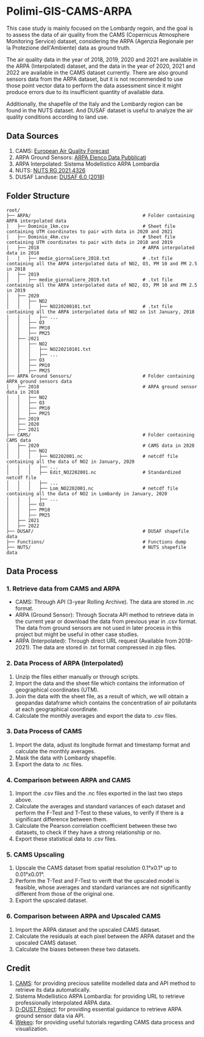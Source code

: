 # Polimi-GIS-CAMS-ARPA

This case study is mainly focused on the Lombardy regoin, and the goal is to assess the data of air quality from the CAMS (Copernicus Atmosphere Monitoring Service) dataset, considering the ARPA (Agenzia Regionale per la Protezione dell'Ambiente) data as ground truth. 

The air quality data in the year of 2018, 2019, 2020 and 2021 are available in the ARPA (Interpolated) dataset, and the data in the year of 2020, 2021 and 2022 are available in the CAMS dataset currently. There are also ground sensors data from the ARPA dataset, but it is not recommended to use those point vector data to perform the data assessment since it might produce errors due to its insufficient quantity of available data. 

Additionally, the shapefile of the Italy and the Lombardy region can be found in the NUTS dataset. And DUSAF dataset is useful to analyze the air quality conditions according to land use. 

## Data Sources

1. CAMS: [European Air Quality Forecast](https://ads.atmosphere.copernicus.eu/cdsapp#!/dataset/cams-europe-air-quality-forecasts?tab=overview)
2. ARPA Ground Sensors: [ARPA Elenco Data Pubblicati](https://www.dati.lombardia.it/widgets/8ask-gxyr)
3. ARPA Interpolated: Sistema Modellistico ARPA Lombardia
4. NUTS: [NUTS RG 2021 4326](https://gisco-services.ec.europa.eu/distribution/v2/nuts/nuts-2021-files.html)
5. DUSAF Landuse: [DUSAF 6.0 (2018)](https://www.geoportale.regione.lombardia.it/metadati?p_p_id=detailSheetMetadata_WAR_gptmetadataportlet&p_p_lifecycle=0&p_p_state=normal&p_p_mode=view&_detailSheetMetadata_WAR_gptmetadataportlet_uuid=%7B18EE7CDC-E51B-4DFB-99F8-3CF416FC3C70%7D)

## Folder Structure
```
root/ 
├── ARPA/                                         # Folder containing ARPA interpolated data
│   ├── Dominio_1km.csv                           # Sheet file containing UTM coordinates to pair with data in 2020 and 2021
│   ├── Dominio_4km.csv                           # Sheet file containing UTM coordinates to pair with data in 2018 and 2019
│   ├── 2018                                      # ARPA interpolated data in 2018
│   │   ├── medie_giornaliere_2018.txt            # .txt file containing all the ARPA interpolated data of NO2, O3, PM 10 and PM 2.5 in 2018
│   ├── 2019
│   │   ├── medie_giornaliere_2019.txt            # .txt file containing all the ARPA interpolated data of NO2, O3, PM 10 and PM 2.5 in 2019
│   ├── 2020
│   │   ├── NO2
│   │   │   ├── NO220200101.txt                   # .txt file containing all the ARPA interpolated data of NO2 on 1st January, 2018
│   │   │   ├── ...
│   │   ├── O3
│   │   ├── PM10
│   │   ├── PM25
│   ├── 2021
│   │   ├── NO2
│   │   │   ├── NO220210101.txt
│   │   │   ├── ...
│   │   ├── O3
│   │   ├── PM10
│   │   ├── PM25
├── ARPA Ground Sensors/                          # Folder containing ARPA ground sensors data
│   ├── 2018                                      # ARPA ground sensor data in 2018
│   │   ├── NO2
│   │   ├── O3
│   │   ├── PM10
│   │   ├── PM25
│   ├── 2019
│   ├── 2020
│   ├── 2021
├── CAMS/                                         # Folder containing CAMS data
│   ├── 2020                                      # CAMS data in 2020
│   │   ├── NO2
│   │   │   ├── NO2202001.nc                      # netcdf file containing all the data of NO2 in January, 2020
│   │   │   ├── ...
│   │   │   ├── Edit_NO2202001.nc                 # Standardized netcdf file
│   │   │   ├── ...
│   │   │   ├── Lom_NO2202001.nc                  # netcdf file containing all the data of NO2 in Lombardy in January, 2020
│   │   │   ├── ...
│   │   ├── O3
│   │   ├── PM10
│   │   ├── PM25
│   ├── 2021
│   ├── 2022
├── DUSAF/                                        # DUSAF shapefile data
├── Functions/                                    # Functions dump
├── NUTS/                                         # NUTS shapefile data
```

## Data Process

### 1. Retrieve data from CAMS and ARPA

- CAMS: Through API (3-year Rolling Archive). The data are stored in .nc format. 
- ARPA (Ground Sensor): Through Socrata API method to retrieve data in the current year or download the data from previous year in .csv format. The data from ground sensors are not used in later process in this project but might be useful in other case studies. 
- ARPA (Interpolated): Through direct URL request (Available from 2018-2021). The data are stored in .txt format compressed in zip files. 

### 2. Data Process of ARPA (Interpolated)

1. Unzip the files either manually or through scripts. 
2. Import the data and the sheet file which contains the information of geographical coordinates (UTM).
3. Join the data with the sheet file, as a result of which, we will obtain a geopandas dataframe which contains the concentration of air pollutants at each geographical coordinate. 
4. Calculate the monthly averages and export the data to .csv files. 

### 3. Data Process of CAMS

1. Import the data, adjust its longitude format and timestamp format and calculate the monthly averages. 
2. Mask the data with Lombardy shapefile. 
3. Export the data to .nc files. 

### 4. Comparison between ARPA and CAMS

1. Import the .csv files and the .nc files exported in the last two steps above. 
2. Calculate the averages and standard variances of each dataset and perform the F-Test and T-Test to these values, to verify if there is a significant difference between them. 
3. Calculate the Pearson correlation coefficient between these two datasets, to check if they have a strong relationship or no. 
4. Export these statistical data to .csv files. 

### 5. CAMS Upscaling

1. Upscale the CAMS dataset from spatial resolution 0.1°x0.1° up to 0.01°x0.01°. 
2. Perform the T-Test and F-Test to verift that the upscaled model is feasible, whose averages and standard variances are not significantly different from those of the original one. 
3. Export the upscaled dataset. 

### 6. Comparison between ARPA and Upscaled CAMS

1. Import the ARPA dataset and the upscaled CAMS dataset. 
2. Calculate the residuals at each pixel between the ARPA dataset and the upscaled CAMS dataset. 
3. Calculate the biases between these two datasets. 

## Credit

1. [CAMS](https://ads.atmosphere.copernicus.eu/cdsapp#!/dataset/cams-europe-air-quality-forecasts): for providing precious satellite modelled data and API method to retrieve its data automatically. 
2. Sistema Modellistico ARPA Lombardia: for providing URL to retrieve professionally interpolated ARPA data. 
3. [D-DUST Project](https://github.com/gisgeolab/D-DUST/tree/WP2): for providing essential guidance to retrieve ARPA ground sensor data via API. 
4. [Wekeo](https://www.wekeo.eu/): for providing useful tutorials regarding CAMS data process and visualization. 
